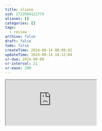 ```yaml
---
title: aliase
uid: 1723594122779
aliases: []
categories: []
tags:
  - review
archive: false
draft: false
todo: false
createTime: 2024-08-14 08:08:42
updateTime: 2024-08-14 14:12:04
sr-due: 2024-09-09
sr-interval: 21
sr-ease: 290
---
```


<iframe
  class="iframe_full"
  src="https://dict.youdao.com/result?word=aliase&lang=en"
>
</iframe>
